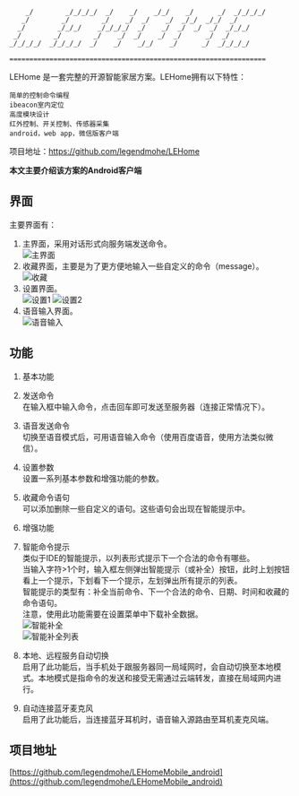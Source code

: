         _/        _/_/_/_/  _/    _/    _/_/    _/      _/  _/_/_/_/   
       _/        _/        _/    _/  _/    _/  _/_/  _/_/  _/          
      _/        _/_/_/    _/_/_/_/  _/    _/  _/  _/  _/  _/_/_/       
     _/        _/        _/    _/  _/    _/  _/      _/  _/            
    _/_/_/_/  _/_/_/_/  _/    _/    _/_/    _/      _/  _/_/_/_/       

    ================================================================

LEHome 是一套完整的开源智能家居方案。LEHome拥有以下特性：

    简单的控制命令编程
    ibeacon室内定位
    高度模块设计
    红外控制、开关控制、传感器采集
    android，web app，微信版客户端

项目地址：https://github.com/legendmohe/LEHome

**本文主要介绍该方案的Android客户端**

## 界面

主要界面有：

1. 主界面，采用对话形式向服务端发送命令。  
    ![主界面](http://i1334.photobucket.com/albums/w649/legendmohe/_zpsvtgkblrr.png)
2. 收藏界面，主要是为了更方便地输入一些自定义的命令（message）。  
    ![收藏](http://i1334.photobucket.com/albums/w649/legendmohe/_zpsinvhnfjz.png)
3. 设置界面。  
    ![设置1](http://i1334.photobucket.com/albums/w649/legendmohe/1_zpsyyf5qpbz.png)
    ![设置2](http://i1334.photobucket.com/albums/w649/legendmohe/2_zps3btsbgcy.png)
4. 语音输入界面。  
    ![语音输入](http://i1334.photobucket.com/albums/w649/legendmohe/_zpsusnzwfoc.png)

## 功能

1. 基本功能
  1. 发送命令  
    在输入框中输入命令，点击回车即可发送至服务器（连接正常情况下）。
  2. 语音发送命令  
    切换至语音模式后，可用语音输入命令（使用百度语音，使用方法类似微信）。
  3. 设置参数  
    设置一系列基本参数和增强功能的参数。
  4. 收藏命令语句  
    可以添加删除一些自定义的语句。这些语句会出现在智能提示中。

2. 增强功能
  1. 智能命令提示  
    类似于IDE的智能提示，以列表形式提示下一个合法的命令有哪些。  
    当输入字符>1个时，输入框左侧弹出智能提示（或补全）按钮，此时上划按钮看上一个提示，下划看下一个提示，左划弹出所有提示的列表。  
    智能提示的类型有：补全当前命令、下一个合法的命令、日期、时间和收藏的命令语句。  
    注意，使用此功能需要在设置菜单中下载补全数据。  
    ![智能补全](http://i1334.photobucket.com/albums/w649/legendmohe/_zpsrbyvx2oo.png)  
    ![智能补全列表](http://i1334.photobucket.com/albums/w649/legendmohe/_zpsw8bqzsgt.png)
  2. 本地、远程服务自动切换  
    启用了此功能后，当手机处于跟服务器同一局域网时，会自动切换至本地模式。本地模式是指命令的发送和接受无需通过云端转发，直接在局域网内进行。
  3. 自动连接蓝牙麦克风  
    启用了此功能后，当连接蓝牙耳机时，语音输入源路由至耳机麦克风端。

## 项目地址

[https://github.com/legendmohe/LEHomeMobile_android](https://github.com/legendmohe/LEHomeMobile_android)
